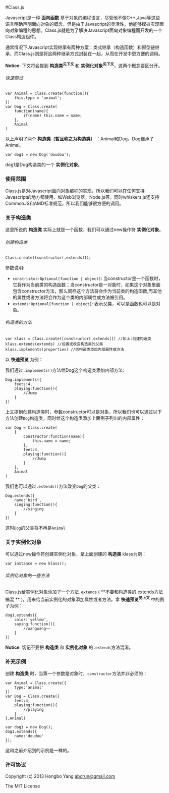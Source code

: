 #Class.js

Javascript是一种 **面向函数** 基于对象的编程语言，尽管他不像C++,Java等这些语言明确声明面向对象的概念，但是由于Javascript的灵活性，他能够模拟实现面向对象编程的思想。Class.js就是为了解决Javascript面向对象编程而开发的一个Class构造组件。

通常情况下Javascript实现继承有两种方案：类式继承（构造函数）和原型链继承，而Class.js则是将这两种继承方式封装在一起，从而在开发中更方便的调用。

**Notice**: 下文将会提到 **构造类<sup>见下文</sup>** 和 **实例化对象<sup>见下文</sup>**，这两个概念要区分开。

###### 快速预览

	var Animal = Class.create(function(){
		this.type = 'animal';
	})
	var Dog = Class.create(
		function(name){
			if(name) this.name = name;
		},
		Animal
	)

以上声明了两个 **构造类（暂且称之为构造类）** ：Animal和Dog。Dog继承了Animal。

	var dog1 = new Dog('doudou');

dog1是Dog构造类的一个 **实例化对象**。

### 使用范围

Class.js是对Javascript面向对象编程的实现，所以我们可以在任何支持Javascript的地方都使用，如Web浏览器，Node.js等。同时whiskers.js还支持CommonJS和AMD标准规范，所以我们能够很方便的调用。

### 关于构造类

这里所说的 **构造类** 实际上就是一个函数，我们可以通过new操作符 **实例化对象**。

###### 创建构造类

	Class.create([constructor[,extends]]);

参数说明:

- `constructor:Optional[function | object]`: 当constructor是一个函数时，它将作为当前类的构造函数；当constructor是一对象时，如果这个对象里面包含constructor方法，那么同样这个方法将会作为当前类的构造函数,而其他的属性或者方法将会作为这个类的内部属性或方法被引用。
- `extends:Optional[function | object]`: 表示父类，可以是函数也可以是对象。

###### 构造类的方法

	var klass = Class.create([constructor[,extends]]) //如上:创建构造类
	klass.extends(extends) //设置或改变构造类的父类
	klass.implements(properties) //给构造类添加内部属性或方法

以 **快速预览** 为例：

我们通过`.implements()`方法给Dog这个构造类添加内部方法:

	Dog.implements({
		feets:4,
		playing:function(){
			//Jump
		}
	})

上文提到创建构造类时，参数constructor可以是对象，所以我们也可以通过以下方法创建`Dog`构造类，同时给这个构造类添加上面例子列出的内部属性：

	var Dog = Class.create(
		{
			constructor:function(name){
				this.name = name;
			},
			feet:4,
			playing:function(){
				//Jump
			}
		},
		Animal
	)

我们也可以通过`.extends()`方法改变`Dog`的父类：

	Dog.extends({
		name:'bird',
		singing:function(){
			//singing
		}
	})

这时`Dog`的父类将不再是`Animal`

### 关于实例化对象

可以通过new操作符创建实例化对象，拿上面创建的 **构造类** klass为例：

	var instance = new klass();

###### 实例化对象的一些方法

Class.js给实例化对象添加了一个方法`.extends` ( **不要和构造类的.extends方法搞混 ** )，用来给当前实例化的对象添加属性或者方法。拿 **快速预览<sup>见上文</sup>** 中的例子为例：

	dog1.extends({
		color:'yellow',
		saying:function(){
			//wangwang~~
		}
	})

**Notice**: 切记不要把 **构造类** 和 **实例化对象** 的`.extends`方法混淆。

### 补充示例

创建 **构造类** 时，当第一个参数是对象时，`constructor`方法并非必须的：

	var Animal = Class.create({
		type:'animal'
	})
	var Dog = Class.create({
		feet:4,
		playing:function(){
			//playing
		}
	},Animal)
	
	var dog1 = new Dog();
	dog1.extends({
		name:'doudou'
	});

这和之前介绍到的示例是一样的。

### 许可协议

Copyright (c) 2013 Hongbo Yang <abcrun@gmail.com>

The MIT License
